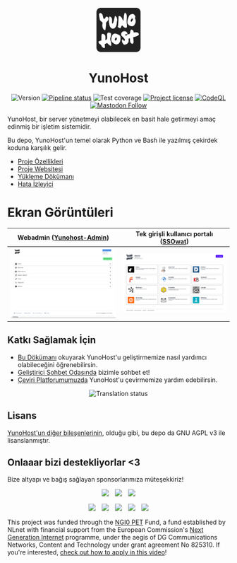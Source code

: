 <p align="center">
    <img alt="YunoHost" src="https://raw.githubusercontent.com/YunoHost/doc/master/images/logo_roundcorner.png" width="100px" />
</p>

<h1 align="center">YunoHost</h1>

<div align="center">

![Version](https://img.shields.io/github/v/tag/yunohost/yunohost?label=version&sort=semver)
[![Pipeline status](https://gitlab.com/yunohost/yunohost/badges/dev/pipeline.svg)](https://gitlab.com/yunohost/yunohost/-/pipelines)
![Test coverage](https://gitlab.com/yunohost/yunohost/badges/dev/coverage.svg)
[![Project license](https://img.shields.io/gitlab/license/yunohost/yunohost)](https://github.com/YunoHost/yunohost/blob/dev/LICENSE)
[![CodeQL](https://github.com/yunohost/yunohost/workflows/CodeQL/badge.svg)](https://github.com/YunoHost/yunohost/security/code-scanning)
[![Mastodon Follow](https://img.shields.io/mastodon/follow/28084)](https://mastodon.social/@yunohost)

</div>

YunoHost, bir server yönetmeyi olabilecek en basit hale getirmeyi amaç edinmiş bir işletim sistemidir.

Bu depo, YunoHost'un temel olarak Python ve Bash ile yazılmış çekirdek koduna karşılık gelir.

- [Proje Özellikleri](https://yunohost.org/#/whatsyunohost)
- [Proje Websitesi](https://yunohost.org)
- [Yükleme Dökümanı](https://yunohost.org/install)
- [Hata İzleyici](https://github.com/YunoHost/issues)

# Ekran Görüntüleri

Webadmin ([Yunohost-Admin](https://github.com/YunoHost/yunohost-admin)) | Tek girişli kullanıcı portalı ([SSOwat](https://github.com/YunoHost/ssowat))
--- |  ---
![](https://raw.githubusercontent.com/YunoHost/doc/master/images/webadmin.png) | ![](https://raw.githubusercontent.com/YunoHost/doc/master/images/user_panel.png)


## Katkı Sağlamak İçin

- [Bu Dökümanı](https://yunohost.org/dev) okuyarak YunoHost'u geliştirmemize nasıl yardımcı olabileceğini öğrenebilirsin.
- [Geliştirici Sohbet Odasında](https://yunohost.org/#/chat_rooms) bizimle sohbet et!
- [Çeviri Platforumumuzda](https://translate.yunohost.org/engage/yunohost/?utm_source=widget) YunoHost'u çevirmemize yardım edebilirsin.

<p align="center">
<img src="https://translate.yunohost.org/widgets/yunohost/-/core/horizontal-auto.svg" alt="Translation status" />
</p>

## Lisans

[YunoHost'un diğer bileşenlerinin](https://yunohost.org/#/faq_en), olduğu gibi, bu depo da GNU AGPL v3 ile lisanslanmıştır.

## Onlaaar bizi destekliyorlar <3

Bize altyapı ve bağış sağlayan sponsorlarımıza müteşekkiriz!

<div align="center">
<p style="margin-left:auto;margin-right:auto;">
<a style="padding: 5px;" href="https://nlnet.nl"><img src="https://user-images.githubusercontent.com/36127788/198088570-823c40bd-7ac3-44e3-a8ee-e7a9f14b47ac.png" width="150px"/></a>
<a style="padding: 5px;" href="https://www.ngi.eu"><img src="https://user-images.githubusercontent.com/36127788/198088663-daf587b9-fd09-4c00-aaf2-37c803939c94.png" width="130px"/></a>
<a style="padding: 5px;" href="https://www.codelutin.com"><img src="https://user-images.githubusercontent.com/36127788/198088737-d37b6674-379c-4be4-9d74-b93b6ad318d1.png" width="100px"/></a>
</p>
<p style="margin-left:auto;margin-right:auto;">
<a style="padding: 5px;" href="https://www.globenet.org"><img src="https://user-images.githubusercontent.com/36127788/198088794-751129ab-737d-4d99-9f35-5e01845dcdfe.png" width="150px"/></a>
<a style="padding: 5px;" href="https://www.gitoyen.net"><img src="https://user-images.githubusercontent.com/36127788/198088931-f16f4af4-57ae-42e9-8d42-fb3e2d8d7ee3.png" width="150px"/></a>
<a style="padding: 5px;" href="https://tetaneutral.net"><img src="https://user-images.githubusercontent.com/36127788/198088995-3ad9c34d-9807-4ead-934b-44df97d3c552.png" width="90px"/></a>
<a style="padding: 5px;" href="https://ldn-fai.net"><img src="https://user-images.githubusercontent.com/36127788/198089086-a4089d51-9173-4081-bd2e-fa1ac3378e49.png" width="120px"/></a>
<a style="padding: 5px;" href="https://www.nbs-system.com"><img src="https://user-images.githubusercontent.com/36127788/198089161-4cc0b7b7-bf56-4798-892e-a76112497921.png" width="130px"/></a>
</p>
</div>

This project was funded through the [NGI0 PET](https://nlnet.nl/PET) Fund, a fund established by NLnet with financial support from the European Commission's [Next Generation Internet](https://ngi.eu/) programme, under the aegis of DG Communications Networks, Content and Technology under grant agreement No 825310. If you're interested, [check out how to apply in this video](https://media.ccc.de/v/36c3-10795-ngi_zero_a_treasure_trove_of_it_innovation)! 
